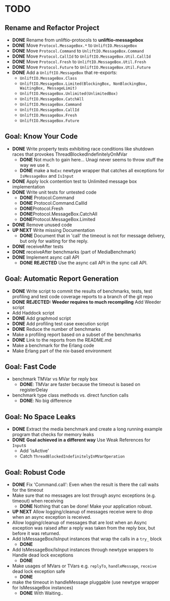 TODO
====

## Rename and Refactor Project

* **DONE** Rename from unliftio-protocols to **unliftio-messagebox**
* **DONE** Move `Protocol.MessageBox.*` to `UnliftIO.MessageBox` 
* **DONE** Move `Protocol.Command` to `UnliftIO.MessageBox.Command`
* **DONE** Move `Protocol.CallId` to `UnliftIO.MessageBox.Util.CallId`
* **DONE** Move `Protocol.Fresh` to `UnliftIO.MessageBox.Util.Fresh`
* **DONE** Move `Protocol.Future` to `UnliftIO.MessageBox.Util.Future`
* **DONE** Add a `UnliftIO.MessageBox` that re-exports:
  * `UnliftIO.MessageBox.Class`
  * `UnliftIO.MessageBox.Limited(BlockingBox, NonBlockingBox, WaitingBox, MessageLimit)`
  * `UnliftIO.MessageBox.Unlimited(UnlimitedBox)`
  * `UnliftIO.MessageBox.CatchAll`
  * `UnliftIO.MessageBox.Command`
  * `UnliftIO.MessageBox.CallId`
  * `UnliftIO.MessageBox.Fresh`
  * `UnliftIO.MessageBox.Future`

## Goal: Know Your Code 

* **DONE** Write property tests exhibiting race
  conditions like shutdown races that
  provokes ThreadBlockedIndefinitelyOnMVar
  * **DONE** Not much to gain here... Unagi never seems to throw stuff the way we use it. 
  * **DONE** make a `NoExc` newtype wrapper that catches all exceptions for `IsMessageBox` and `IsInput` 
* **DONE** Apply lock contention test to Unlimited message box implementation  
* **DONE** Write unit tests for untested code 
  * **DONE** Protocol.Command
  * **DONE** Protocol.Command.CallId
  * **DONE**Protocol.Fresh
  * **DONE**Protocol.MessageBox.CatchAll
  * **DONE**Protocol.MessageBox.Limited
* **DONE** Remove unused code
* **UP NEXT** Write missing Documentation
  * **DONE** Document that in 'call' the timeout is not for message delivery, but only for 
    waiting for the reply.
* **DONE** receiveAfter tests
* **DONE** receiveAfter benchmarks (part of MediaBenchmark)
* **DONE** Implement async call API
  * **DONE** **REJECTED** Use the async call API in the sync call API.

## Goal: Automatic Report Generation
* **DONE** Write script to commit the results of benchmarks, tests, 
  test profiling and test code coverage reports
  to a branch of the git repo
* **DONE** **REJECTED: Weeder requires to much recompiling** Add Weeder script
* Add Haddock script
* **DONE** Add graphmod script  
* **DONE** Add profiling test case execution script
* **DONE** Reduce the number of benchmarks
* Make a profiling report based on a subset of the benchmarks
* **DONE** Link to the reports from the README.md
* Make a benchmark for the Erlang code
* Make Erlang part of the nix-based environment

## Goal: Fast Code

* benchmark TMVar vs MVar for reply box 
  * **DONE**: TMVar are faster because the timeout is based on registerDelay 
* benchmark type class methods vs. direct function calls
  * **DONE**: No big difference

## Goal: No Space Leaks

* **DONE** Extract the media benchmark and create a long
  running example program that checks for memory leaks
* **DONE** **Goal achieved in a different way** Use Weak References for `Input`s
  * Add 'isActive'
  * Catch `ThreadBlockedIndefinitelyInMVarOperation` 

## Goal: Robust Code

* **DONE** Fix 'Command.call': Even when the result is there the call waits for the timeout
* Make sure that no messages are lost through async exceptions (e.g. timeout)
  when receiving
  * **DONE** Nothing that can be done! Make your application robust.
* **UP NEXT** Allow logging/cleanup of messages receive were to drop when an 
  async exception is received.
* Allow logging/cleanup of messages that are lost when an Async exception 
  was raised after a reply was taken from the reply box, but before it was returned.  
* Add IsMessageBox/IsInput instances that wrap the calls in a `try_` block
  * **DONE**
* Add IsMessageBox/IsInput instances through newtype wrappers
  to Handle dead lock exceptions
  * **DONE**  
* Make usages of MVars or TVars e.g. `replyTo`, `handleMessage`, `receive`
  dead lock exception safe
  * **DONE**
* make the timeout in handleMessage pluggable
   (use newtype wrapper for IsMessageBox instances)
   * **DONE** With Waiting..